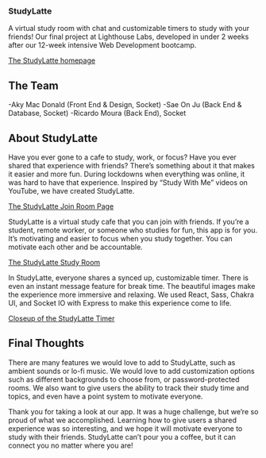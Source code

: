 ### StudyLatte

A virtual study room with chat and customizable timers to study with your friends!
Our final project at Lighthouse Labs, developed in under 2 weeks after our 12-week intensive Web Development bootcamp.

[The StudyLatte homepage](https://github.com/solidquartz/StudyLatte/blob/main/client/public/docs/studylatte-home.png?raw=true)

## The Team
-Aky Mac Donald (Front End & Design, Socket)
-Sae On Ju (Back End & Database, Socket)
-Ricardo Moura (Back End), Socket

## About StudyLatte

Have you ever gone to a cafe to study, work, or focus? Have you ever shared that experience with friends? There’s something about it that makes it easier and more fun. During lockdowns when everything was online, it was hard to have that experience. Inspired by “Study With Me” videos on YouTube, we have created StudyLatte. 

[The StudyLatte Join Room Page](https://github.com/solidquartz/StudyLatte/blob/main/client/public/docs/studylatte-join.png?raw=true)

StudyLatte is a virtual study cafe that you can join with friends. If you’re a student, remote worker, or someone who studies for fun, this app is for you. It’s motivating and easier to focus when you study together. You can motivate each other and be accountable.

[The StudyLatte Study Room](https://github.com/solidquartz/StudyLatte/blob/main/client/public/docs/studylatte-studyroom.png?raw=true)

In StudyLatte, everyone shares a synced up, customizable timer. There is even an instant message feature for break time. The beautiful images make the experience more immersive and relaxing. We used React, Sass, Chakra UI, and Socket IO with Express to make this experience come to life.

[Closeup of the StudyLatte Timer](https://github.com/solidquartz/StudyLatte/blob/main/client/public/docs/studylatte-timer.png?raw=true)

## Final Thoughts

There are many features we would love to add to StudyLatte, such as ambient sounds or lo-fi music. We would love to add customization options such as different backgrounds to choose from, or password-protected rooms. We also want to give users the ability to track their study time and topics, and even have a point system to motivate everyone.

Thank you for taking a look at our app. It was a huge challenge, but we’re so proud of what we accomplished. Learning how to give users a shared experience was so interesting, and we hope it will motivate everyone to study with their friends. StudyLatte can’t pour you a coffee, but it can connect you no matter where you are!
